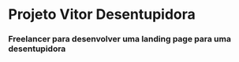 # Projeto Vitor Desentupidora

### Freelancer para desenvolver uma landing page para uma desentupidora